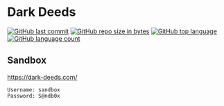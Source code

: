 # Dark Deeds

[![GitHub last commit](https://img.shields.io/github/last-commit/gerrkoff/dark-deeds.svg)](https://github.com/gerrkoff/dark-deeds/)
[![GitHub repo size in bytes](https://img.shields.io/github/repo-size/gerrkoff/dark-deeds.svg)](https://github.com/gerrkoff/dark-deeds/)
[![GitHub top language](https://img.shields.io/github/languages/top/gerrkoff/dark-deeds.svg)](https://github.com/gerrkoff/dark-deeds/)
[![GitHub language count](https://img.shields.io/github/languages/count/gerrkoff/dark-deeds.svg)](https://github.com/gerrkoff/dark-deeds/)

## Sandbox

https://dark-deeds.com/
```
Username: sandbox
Password: S@ndb0x
```
